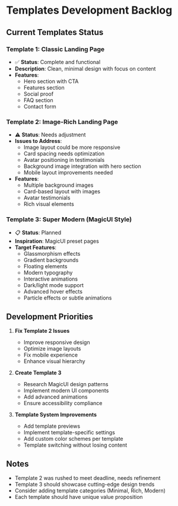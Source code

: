# Templates Development Backlog

## Current Templates Status

### Template 1: Classic Landing Page
- ✅ **Status**: Complete and functional
- **Description**: Clean, minimal design with focus on content
- **Features**: 
  - Hero section with CTA
  - Features section
  - Social proof
  - FAQ section
  - Contact form

### Template 2: Image-Rich Landing Page
- ⚠️ **Status**: Needs adjustment
- **Issues to Address**:
  - Image layout could be more responsive
  - Card spacing needs optimization
  - Avatar positioning in testimonials
  - Background image integration with hero section
  - Mobile layout improvements needed
- **Features**:
  - Multiple background images
  - Card-based layout with images
  - Avatar testimonials
  - Rich visual elements

### Template 3: Super Modern (MagicUI Style)
- 📋 **Status**: Planned
- **Inspiration**: MagicUI preset pages
- **Target Features**:
  - Glassmorphism effects
  - Gradient backgrounds
  - Floating elements
  - Modern typography
  - Interactive animations
  - Dark/light mode support
  - Advanced hover effects
  - Particle effects or subtle animations

## Development Priorities

1. **Fix Template 2 Issues**
   - Improve responsive design
   - Optimize image layouts
   - Fix mobile experience
   - Enhance visual hierarchy

2. **Create Template 3**
   - Research MagicUI design patterns
   - Implement modern UI components
   - Add advanced animations
   - Ensure accessibility compliance

3. **Template System Improvements**
   - Add template previews
   - Implement template-specific settings
   - Add custom color schemes per template
   - Template switching without losing content

## Notes
- Template 2 was rushed to meet deadline, needs refinement
- Template 3 should showcase cutting-edge design trends
- Consider adding template categories (Minimal, Rich, Modern)
- Each template should have unique value proposition 